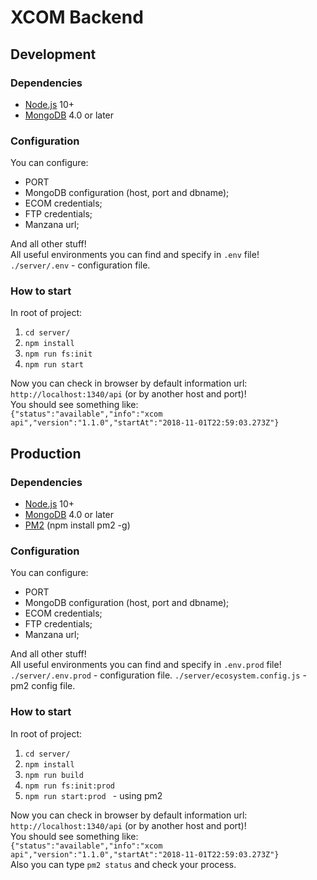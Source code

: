 # XCOM Backend

## Development
### Dependencies
- [Node.js](https://nodejs.org/uk/) 10+
- [MongoDB](https://docs.mongodb.com/manual/installation/) 4.0 or later
### Configuration
You can configure:
- PORT
- MongoDB configuration (host, port and dbname);  
- ECOM credentials;  
- FTP credentials;  
- Manzana url;  

And all other stuff!  
All useful environments you can find and specify in ```.env``` file!   
```./server/.env``` - configuration file.
### How to start
In root of project:
1) ```cd server/ ```
1) ```npm install```  
1) ```npm run fs:init``` 
1) ```npm run start ```  

Now you can check in browser by default information url: ```http://localhost:1340/api``` (or by another host and port)!  
You should see something like:  
```{"status":"available","info":"xcom api","version":"1.1.0","startAt":"2018-11-01T22:59:03.273Z"}```

## Production
### Dependencies
- [Node.js](https://nodejs.org/uk/) 10+
- [MongoDB](https://docs.mongodb.com/manual/installation/) 4.0 or later
- [PM2](https://www.npmjs.com/package/pm2) (npm install pm2 -g)
### Configuration
You can configure:
- PORT
- MongoDB configuration (host, port and dbname);  
- ECOM credentials;  
- FTP credentials;  
- Manzana url;  

And all other stuff!  
All useful environments you can find and specify in ```.env.prod``` file!   
```./server/.env.prod``` - configuration file.
```./server/ecosystem.config.js``` - pm2 config file.
### How to start
In root of project:
1) ```cd server/ ```
1) ```npm install```  
1) ```npm run build```  
1) ```npm run fs:init:prod``` 
1) ```npm run start:prod ``` - using pm2

Now you can check in browser by default information url: ```http://localhost:1340/api``` (or by another host and port)!  
You should see something like:  
```{"status":"available","info":"xcom api","version":"1.1.0","startAt":"2018-11-01T22:59:03.273Z"}```  
Also you can type ```pm2 status``` and check your process.
